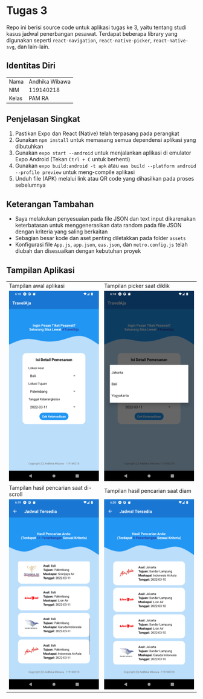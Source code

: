 # Tugas 3
Repo ini berisi source code untuk aplikasi tugas ke 3, yaitu tentang studi kasus jadwal penerbangan pesawat.
Terdapat beberapa library yang digunakan seperti `react-navigation`, `react-native-picker`, `react-native-svg`, dan lain-lain.

## Identitas Diri
|||
|-|-|
|Nama|Andhika Wibawa|
|NIM|119140218|
|Kelas|PAM RA|

## Penjelasan Singkat
1. Pastikan Expo dan React (Native) telah terpasang pada perangkat
2. Gunakan `npm install` untuk memasang semua dependensi aplikasi yang dibutuhkan
2. Gunakan `expo start --android` untuk menjalankan aplikasi di emulator Expo Android (Tekan `Ctrl + C` untuk berhenti)
3. Gunakan `expo build:android -t apk` atau `eas build --platform android --profile preview` untuk meng-compile aplikasi
4. Unduh file (APK) melalui link atau QR code yang dihasilkan pada proses sebelumnya

## Keterangan Tambahan
- Saya melakukan penyesuaian pada file JSON dan text input dikarenakan keterbatasan untuk menggenerasikan data random pada file JSON dengan kriteria yang saling berkaitan
- Sebagian besar kode dan aset penting diletakkan pada folder `assets`
- Konfigurasi file `App.js`, `app.json`, `eas.json`, dan `metro.config.js` telah diubah dan disesuaikan dengan kebutuhan proyek

## Tampilan Aplikasi
<table>
    <tr>
        <td>Tampilan awal aplikasi</td>
        <td>Tampilan picker saat diklik</td>
    </tr>
    <tr>
        <td><img src="docs/Screenshot_1.png" width=300></td>
        <td><img src="docs/Screenshot_2.png" width=300></td>
    </tr>
    <tr>
        <td>Tampilan hasil pencarian saat di-scroll</td>
        <td>Tampilan hasil pencarian saat diam</td>
    </tr>
    <tr>
        <td><img src="docs/Screenshot_3.png" width=300></td>
        <td><img src="docs/Screenshot_4.png" width=300></td>
    </tr>
</table>

